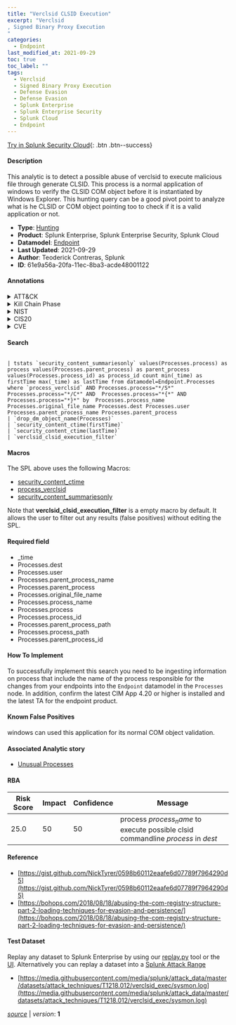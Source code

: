 ```yaml
---
title: "Verclsid CLSID Execution"
excerpt: "Verclsid
, Signed Binary Proxy Execution
"
categories:
  - Endpoint
last_modified_at: 2021-09-29
toc: true
toc_label: ""
tags:
  - Verclsid
  - Signed Binary Proxy Execution
  - Defense Evasion
  - Defense Evasion
  - Splunk Enterprise
  - Splunk Enterprise Security
  - Splunk Cloud
  - Endpoint
---
```




[Try in Splunk Security Cloud](https://www.splunk.com/en_us/products/cyber-security.html){: .btn .btn--success}

#### Description

This analytic is to detect a possible abuse of verclsid to execute malicious file through generate CLSID. This process is a normal application of windows to verify the CLSID COM object before it is instantiated by Windows Explorer. This hunting query can be a good pivot point to analyze what is he CLSID or COM object pointing too to check if it is a valid application or not.

- **Type**: [Hunting](https://github.com/splunk/security_content/wiki/Detection-Analytic-Types)
- **Product**: Splunk Enterprise, Splunk Enterprise Security, Splunk Cloud
- **Datamodel**: [Endpoint](https://docs.splunk.com/Documentation/CIM/latest/User/Endpoint)
- **Last Updated**: 2021-09-29
- **Author**: Teoderick Contreras, Splunk
- **ID**: 61e9a56a-20fa-11ec-8ba3-acde48001122


#### Annotations

<details>
  <summary>ATT&CK</summary>

<div markdown="1">


| ID             | Technique        |  Tactic             |
| -------------- | ---------------- |-------------------- |
| [T1218.012](https://attack.mitre.org/techniques/T1218/012/) | Verclsid | Defense Evasion |

| [T1218](https://attack.mitre.org/techniques/T1218/) | Signed Binary Proxy Execution | Defense Evasion |

</div>
</details>


<details>
  <summary>Kill Chain Phase</summary>

<div markdown="1">

* Exploitation


</div>
</details>


<details>
  <summary>NIST</summary>

<div markdown="1">



</div>
</details>

<details>
  <summary>CIS20</summary>

<div markdown="1">



</div>
</details>

<details>
  <summary>CVE</summary>

<div markdown="1">


</div>
</details>

#### Search

```

| tstats `security_content_summariesonly` values(Processes.process) as process values(Processes.parent_process) as parent_process values(Processes.process_id) as process_id count min(_time) as firstTime max(_time) as lastTime from datamodel=Endpoint.Processes where `process_verclsid` AND Processes.process="*/S*" Processes.process="*/C*" AND  Processes.process="*{*" AND Processes.process="*}*" by  Processes.process_name Processes.original_file_name Processes.dest Processes.user Processes.parent_process_name Processes.parent_process 
| `drop_dm_object_name(Processes)` 
| `security_content_ctime(firstTime)` 
| `security_content_ctime(lastTime)` 
| `verclsid_clsid_execution_filter`
```

#### Macros
The SPL above uses the following Macros:
* [security_content_ctime](https://github.com/splunk/security_content/blob/develop/macros/security_content_ctime.yml)
* [process_verclsid](https://github.com/splunk/security_content/blob/develop/macros/process_verclsid.yml)
* [security_content_summariesonly](https://github.com/splunk/security_content/blob/develop/macros/security_content_summariesonly.yml)

Note that **verclsid_clsid_execution_filter** is a empty macro by default. It allows the user to filter out any results (false positives) without editing the SPL.

#### Required field
* _time
* Processes.dest
* Processes.user
* Processes.parent_process_name
* Processes.parent_process
* Processes.original_file_name
* Processes.process_name
* Processes.process
* Processes.process_id
* Processes.parent_process_path
* Processes.process_path
* Processes.parent_process_id


#### How To Implement
To successfully implement this search you need to be ingesting information on process that include the name of the process responsible for the changes from your endpoints into the `Endpoint` datamodel in the `Processes` node. In addition, confirm the latest CIM App 4.20 or higher is installed and the latest TA for the endpoint product.

#### Known False Positives
windows can used this application for its normal COM object validation.

#### Associated Analytic story
* [Unusual Processes](/stories/unusual_processes)




#### RBA

| Risk Score  | Impact      | Confidence   | Message      |
| ----------- | ----------- |--------------|--------------|
| 25.0 | 50 | 50 | process $process_name$ to execute possible clsid commandline $process$ in $dest$ |


#### Reference

* [https://gist.github.com/NickTyrer/0598b60112eaafe6d07789f7964290d5](https://gist.github.com/NickTyrer/0598b60112eaafe6d07789f7964290d5)
* [https://bohops.com/2018/08/18/abusing-the-com-registry-structure-part-2-loading-techniques-for-evasion-and-persistence/](https://bohops.com/2018/08/18/abusing-the-com-registry-structure-part-2-loading-techniques-for-evasion-and-persistence/)



#### Test Dataset
Replay any dataset to Splunk Enterprise by using our [replay.py](https://github.com/splunk/attack_data#using-replaypy) tool or the [UI](https://github.com/splunk/attack_data#using-ui).
Alternatively you can replay a dataset into a [Splunk Attack Range](https://github.com/splunk/attack_range#replay-dumps-into-attack-range-splunk-server)


* [https://media.githubusercontent.com/media/splunk/attack_data/master/datasets/attack_techniques/T1218.012/verclsid_exec/sysmon.log](https://media.githubusercontent.com/media/splunk/attack_data/master/datasets/attack_techniques/T1218.012/verclsid_exec/sysmon.log)



[*source*](https://github.com/splunk/security_content/tree/develop/detections/endpoint/verclsid_clsid_execution.yml) \| *version*: **1**